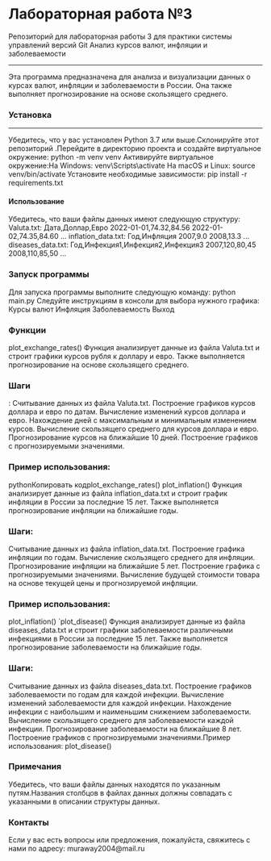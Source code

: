 # Лабораторная работа №3
Репозиторий для лабораторная работы 3 для практики системы управлений версий Git
Анализ курсов валют, инфляции и заболеваемости
<hr>
Эта программа предназначена для анализа и визуализации данных о курсах валют, инфляции и заболеваемости в России. Она также выполняет прогнозирование на основе скользящего среднего.
<h3>Установка</h3>
<hr>
Убедитесь, что у вас установлен Python 3.7 или выше.Склонируйте этот репозиторий .Перейдите в директорию проекта и создайте виртуальное окружение:
python -m venv venv
Активируйте виртуальное окружение:На Windows:
venv\Scripts\activate
На macOS и Linux:
source venv/bin/activate
Установите необходимые зависимости:
pip install -r requirements.txt
<h4>Использование</h4>
Убедитесь, что ваши файлы данных имеют следующую структуру:
Valuta.txt:
Дата,Доллар,Евро
2022-01-01,74.32,84.56
2022-01-02,74.35,84.60
...
inflation_data.txt: 
Год,Инфляция
2007,9.0
2008,13.3
...
diseases_data.txt:
Год,Инфекция1,Инфекция2,Инфекция3
2007,120,80,45
2008,110,85,50
...
<h3>Запуск программы</h3>
Для запуска программы выполните следующую команду:
python main.py
Следуйте инструкциям в консоли для выбора нужного графика:
Курсы валют
Инфляция
Заболеваемость
Выход
<h3>Функции</h3>
plot_exchange_rates()
Функция анализирует данные из файла Valuta.txt и строит графики курсов рубля к доллару и евро. Также выполняется прогнозирование на основе скользящего среднего.
<h3>Шаги</h3>:
Считывание данных из файла Valuta.txt.
Построение графиков курсов доллара и евро по датам.
Вычисление изменений курсов доллара и евро.
Нахождение дней с максимальным и минимальным изменением курсов.
Вычисление скользящего среднего для курсов доллара и евро.
Прогнозирование курсов на ближайшие 10 дней.
Построение графиков с прогнозируемыми значениями.
<h3>Пример использования:</h3>
pythonКопировать кодplot_exchange_rates()
plot_inflation()
Функция анализирует данные из файла inflation_data.txt и строит график инфляции в России за последние 15 лет. Также выполняется прогнозирование инфляции на ближайшие годы.
<h3>Шаги:</h3>
Считывание данных из файла inflation_data.txt.
Построение графика инфляции по годам.
Вычисление скользящего среднего для инфляции.
Прогнозирование инфляции на ближайшие 5 лет.
Построение графика с прогнозируемыми значениями.
Вычисление будущей стоимости товара на основе текущей цены и прогнозируемой инфляции.
<h3>Пример использования:</h3>
plot_inflation()
`plot_disease()
Функция анализирует данные из файла diseases_data.txt и строит графики заболеваемости различными инфекциями в России за последние 15 лет. Также выполняется прогнозирование заболеваемости на ближайшие годы.
<h3>Шаги:</h3>
Считывание данных из файла diseases_data.txt.
Построение графиков заболеваемости по годам для каждой инфекции.
Вычисление изменений заболеваемости для каждой инфекции.
Нахождение инфекции с наибольшим и наименьшим снижением заболеваемости.
Вычисление скользящего среднего для заболеваемости каждой инфекции.
Прогнозирование заболеваемости на ближайшие 8 лет.
Построение графиков с прогнозируемыми значениями.Пример использования:
plot_disease()

<h3>Примечания</h3>
Убедитесь, что ваши файлы данных находятся по указанным путям.Названия столбцов в файлах данных должны совпадать с указанными в описании структуры данных.
<h3>Контакты</h3>Если у вас есть вопросы или предложения, пожалуйста, свяжитесь с нами по адресу: muraway2004@mail.ru
